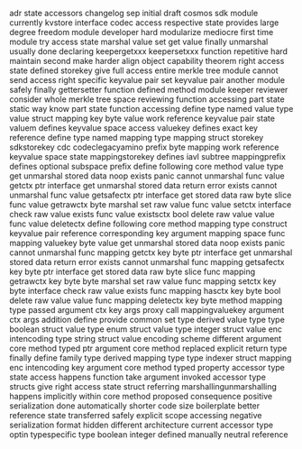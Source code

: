 adr state accessors changelog sep initial draft cosmos sdk module currently kvstore interface codec access respective state provides large degree freedom module developer hard modularize mediocre first time module try access state marshal value set get value finally unmarshal usually done declaring keepergetxxx keepersetxxx function repetitive hard maintain second make harder align object capability theorem right access state defined storekey give full access entire merkle tree module cannot send access right specific keyvalue pair set keyvalue pair another module safely finally gettersetter function defined method module keeper reviewer consider whole merkle tree space reviewing function accessing part state static way know part state function accessing define type named value type value struct mapping key byte value work reference keyvalue pair state valuem defines keyvalue space access valuekey defines exact key reference define type named mapping type mapping struct storekey sdkstorekey cdc codeclegacyamino prefix byte mapping work reference keyvalue space state mappingstorekey defines iavl subtree mappingprefix defines optional subspace prefix define following core method value type get unmarshal stored data noop exists panic cannot unmarshal func value getctx ptr interface get unmarshal stored data return error exists cannot unmarshal func value getsafectx ptr interface get stored data raw byte slice func value getrawctx byte marshal set raw value func value setctx interface check raw value exists func value existsctx bool delete raw value value func value deletectx define following core method mapping type construct keyvalue pair reference corresponding key argument mapping space func mapping valuekey byte value get unmarshal stored data noop exists panic cannot unmarshal func mapping getctx key byte ptr interface get unmarshal stored data return error exists cannot unmarshal func mapping getsafectx key byte ptr interface get stored data raw byte slice func mapping getrawctx key byte byte marshal set raw value func mapping setctx key byte interface check raw value exists func mapping hasctx key byte bool delete raw value value func mapping deletectx key byte method mapping type passed argument ctx key args proxy call mappingvaluekey argument ctx args addition define provide common set type derived value type type boolean struct value type enum struct value type integer struct value enc intencoding type string struct value encoding scheme different argument core method typed ptr argument core method replaced explicit return type finally define family type derived mapping type type indexer struct mapping enc intencoding key argument core method typed property accessor type state access happens function take argument invoked accessor type structs give right access state struct referring marshallingunmarshalling happens implicitly within core method proposed consequence positive serialization done automatically shorter code size boilerplate better reference state transferred safely explicit scope accessing negative serialization format hidden different architecture current accessor type optin typespecific type boolean integer defined manually neutral reference